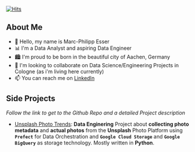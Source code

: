 [![Hits](https://hits.seeyoufarm.com/api/count/incr/badge.svg?url=https%3A%2F%2Fgithub.com%2Fm-p-esser&count_bg=%2379C83D&title_bg=%23555555&icon=&icon_color=%23E7E7E7&title=hits&edge_flat=false)](https://hits.seeyoufarm.com)

## About Me
- 👋 Hello, my name is Marc-Philipp Esser
- 📊 I'm a Data Analyst and aspiring Data Engineer
- 🏙 I'm proud to be born in the beautiful city of Aachen, Germany 
- 🔎 I'm looking to collaborate on Data Science/Engineering Projects in Cologne (as i'm living here currently)
- 📫 You can reach me on [LinkedIn](https://www.linkedin.com/in/marc-philipp-esser-692458157/)

## Side Projects
*Follow the link to get to the Github Repo and a detailed Project description*
- [Unsplash Photo Trends](https://github.com/m-p-esser/unsplash_photo_trends): **Data Enginering** Project about **collecting photo metadata** and **actual photos** from the **Unsplash** Photo Platform using **`Prefect`** for Data Orchestration and **`Google Cloud Storage`** and **`Google BigQuery`** as storage technology. Mostly written in **Python**. 

<!---
m-p-esser/m-p-esser is a ✨ special ✨ repository because its `README.md` (this file) appears on your GitHub profile.
You can click the Preview link to take a look at your changes.
--->
